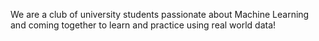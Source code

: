 We are a club of university students passionate about Machine Learning and coming together to learn and practice using real world data!
